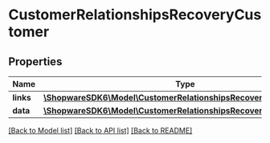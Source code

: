 # CustomerRelationshipsRecoveryCustomer

## Properties
Name | Type | Description | Notes
------------ | ------------- | ------------- | -------------
**links** | [**\ShopwareSDK6\Model\CustomerRelationshipsRecoveryCustomerLinks**](CustomerRelationshipsRecoveryCustomerLinks.md) |  | [optional] 
**data** | [**\ShopwareSDK6\Model\CustomerRelationshipsRecoveryCustomerData**](CustomerRelationshipsRecoveryCustomerData.md) |  | [optional] 

[[Back to Model list]](../../README.md#documentation-for-models) [[Back to API list]](../../README.md#documentation-for-api-endpoints) [[Back to README]](../../README.md)

